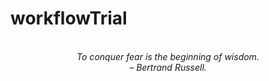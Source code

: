 # workflowTrial
<!-- QUOTE:START -->
<p align="center"><br><i>To conquer fear is the beginning of wisdom.</i><br><i>– Bertrand Russell.</i><br></p>
<!-- QUOTE:END -->

